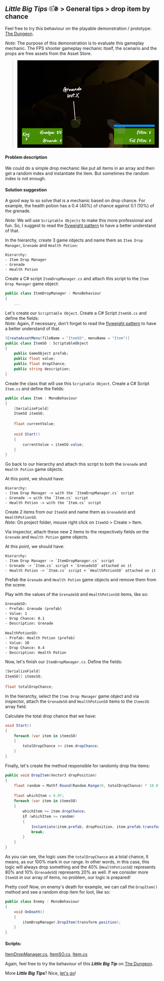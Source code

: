 ## _**Little Big Tips**_ ![Joystick](https://raw.githubusercontent.com/alissin/alissin.github.io/master/images/joystick.png) > General tips > drop item by chance

Feel free to try this behaviour on the playable demonstration / prototype: [The Dungeon](https://simmer.io/@alissin/the-dungeon).

_Note_: The purpose of this demonstration is to evaluate this gameplay mechanic. The FPS shooter gameplay mechanic itself, the scenario and the props are free assets from the Asset Store.

> ![The Dungeon](./../z_images/the_dungeon/drop-item-by-chance.png)

#### Problem description
We could do a simple drop mechanic like put all items in an array and then get a random index and instantiate the item. But sometimes the random index is not enough. 

#### Solution suggestion
A good way to so solve that is a mechanic based on drop chance. For example, the health potion has a 0.4 (40%) of chance against 0.1 (10%) of the grenade.

_Note:_ We will use `Scriptable Objects` to make this more professional and fun. So, I suggest to read the [flyweight pattern](../_pattern-algorithm/flyweight) to have a better understand of that.

In the hierarchy, create 3 game objects and name them as `Item Drop Manager`, `Grenade` and `Health Potion`:

```
Hierarchy:
- Item Drop Manager
- Grenade
- Health Potion
```

Create a C# script `ItemDropManager.cs` and attach this script to the `Item Drop Manager` game object:

```csharp
public class ItemDropManager : MonoBehaviour
{
    ...
```

Let's create our `Scripttable Object`. Create a C# Script `ItemSO.cs` and define the fields:<br/>
_Note:_ Again, if necessary, don't forget to read the [flyweight pattern](../_pattern-algorithm/flyweight) to have a better understand of that.

```csharp
[CreateAssetMenu(fileName = "ItemSO", menuName = "Item")]
public class ItemSO : ScriptableObject
{
    public GameObject prefab;
    public float value;
    public float dropChance;
    public string description;
}
```

Create the class that will use this `Scriptable Object`. Create a C# Script `Item.cs` and define the fields:

```csharp
public class Item : MonoBehaviour
{
    [SerializeField]
    ItemSO itemSO;

    float currentValue;

    void Start()
    {
        currentValue = itemSO.value;
    }
}
```

Go back to our hierarchy and attach this script to both the `Grenade` and `Health Potion` game objects.

At this point, we should have:

```
Hierarchy:
- Item Drop Manager -> with the `ItemDropManager.cs` script
- Grenade -> with the `Item.cs` script
- Health Potion -> with the `Item.cs` script
```

Create 2 items from our `ItemSO` and name them as `GrenadeSO` and `HealthPotionSO`.<br/>
_Note:_ On project folder, mouse right click on `ItemSO` > Create > Item.

Via inspector, attach these new 2 items to the respectively fields on the `Grenade` and `Health Potion` game objects.

At this point, we should have:

```
Hierarchy:
- Item Drop Manager -> `ItemDropManager.cs` script
- Grenade -> `Item.cs` script + `GrenadeSO` attached on it
- Health Potion -> `Item.cs` script + `HealthPotionSO` attached on it
```

Prefab the `Grenade` and `Health Potion` game objects and remove them from the scene.

Play with the values of the `GrenadeSO` and `HealthPotionSO` items, like so:

```
GrenadeSO:
- Prefab: Grenade (prefab)
- Value: 1
- Drop Chance: 0.1
- Description: Grenade

HealthPotionSO:
- Prefab: Health Potion (prefab)
- Value: 10
- Drop Chance: 0.4
- Description: Health Potion
```

Now, let's finish our `ItemDropManager.cs`. Define the fields:

```csharp
[SerializeField]
ItemSO[] itemsSO;

float totalDropChance;
```

In the hierarchy, select the `Item Drop Manager` game object and via inspector, attach the `GrenadeSO` and `HealthPotionSO` items to the `ItemsSO` array field.

Calculate the total drop chance that we have:

```csharp
void Start()
{
    foreach (var item in itemsSO)
    {
        totalDropChance += item.dropChance;
    }
}
```

Finally, let's create the method responsible for randomly drop the items:

```csharp
public void DropItem(Vector3 dropPosition)
{
    float random = Mathf.Round(Random.Range(0, totalDropChance) * 10.0f) / 10.0f;

    float whichItem = 0.0f;
    foreach (var item in itemsSO)
    {
        whichItem += item.dropChance;
        if (whichItem >= random)
        {
            Instantiate(item.prefab, dropPosition, item.prefab.transform.rotation);
            break;
        }
    }
}
```

As you can see, the logic uses the `totalDropChance` as a total chance, It means, as our 100% mark in our range. In other words, in this case, this logic will always drop something and the 40% (`HealthPotionSO`) represents 80% and 10% (`GrenadeSO`) represents 20% as well. If we consider more `ItemSO` in our array of items, no problem, our logic is prepared!

Pretty cool! Now, on enemy's death for example, we can call the `DropItem()` method and see a random drop item for loot, like so:

```csharp
public class Enemy : MonoBehaviour
{  
    void OnDeath()
    {
        itemDropManager.DropItem(transform.position);
    }
}
```

#### Scripts:
[ItemDropManager.cs](./ItemDropManager.cs), [ItemSO.cs](./ItemSO.cs), [Item.cs](./Item.cs)

Again, feel free to try the behaviour of this _**Little Big Tip**_ on [The Dungeon](https://simmer.io/@alissin/the-dungeon).

More _**Little Big Tips**_? Nice, [let's go](https://github.com/alissin/little-big-tips)!
